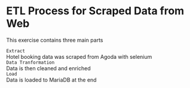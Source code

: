 # ETL Process for Scraped Data from Web
This exercise contains three main parts <br>

`Extract`<br>
Hotel booking data was scraped from Agoda with selenium <br>
`Data Tranformation`<br>
Data is then cleaned and enriched <br>
`Load`<br>
Data is loaded to MariaDB at the end
